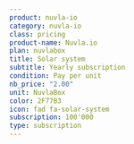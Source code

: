 ```yaml
---
product: nuvla-io
category: nuvla-io
class: pricing
product-name: Nuvla.io
plan: nuvlabox
title: Solar system
subtitle: Yearly subscription
condition: Pay per unit
nb_price: "2.00"
unit: NuvlaBox
color: 2F77B3
icon: fad fa-solar-system
subscription: 100'000
type: subscription
---
```

